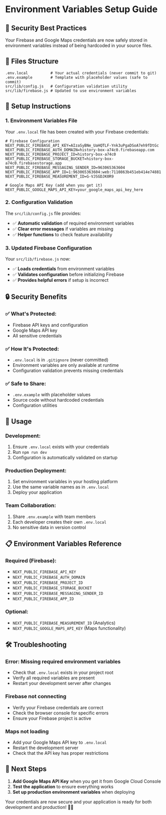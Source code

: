 # Environment Variables Setup Guide

## 🔐 Security Best Practices

Your Firebase and Google Maps credentials are now safely stored in environment variables instead of being hardcoded in your source files.

## 📁 Files Structure

```
.env.local          # Your actual credentials (never commit to git)
.env.example        # Template with placeholder values (safe to commit)
src/lib/config.js   # Configuration validation utility
src/lib/firebase.js # Updated to use environment variables
```

## 🔧 Setup Instructions

### 1. Environment Variables File

Your `.env.local` file has been created with your Firebase credentials:

```env
# Firebase Configuration
NEXT_PUBLIC_FIREBASE_API_KEY=AIzaSyBNe_UaHQTLF-Ynk3uPgaDSoA7eh9fDtGc
NEXT_PUBLIC_FIREBASE_AUTH_DOMAIN=history-box-a74c0.firebaseapp.com
NEXT_PUBLIC_FIREBASE_PROJECT_ID=history-box-a74c0
NEXT_PUBLIC_FIREBASE_STORAGE_BUCKET=history-box-a74c0.firebasestorage.app
NEXT_PUBLIC_FIREBASE_MESSAGING_SENDER_ID=963065363604
NEXT_PUBLIC_FIREBASE_APP_ID=1:963065363604:web:7110863b451eb414e74881
NEXT_PUBLIC_FIREBASE_MEASUREMENT_ID=G-VJSGDJK0R9

# Google Maps API Key (add when you get it)
NEXT_PUBLIC_GOOGLE_MAPS_API_KEY=your_google_maps_api_key_here
```

### 2. Configuration Validation

The `src/lib/config.js` file provides:
- ✅ **Automatic validation** of required environment variables
- ✅ **Clear error messages** if variables are missing
- ✅ **Helper functions** to check feature availability

### 3. Updated Firebase Configuration

Your `src/lib/firebase.js` now:
- ✅ **Loads credentials** from environment variables
- ✅ **Validates configuration** before initializing Firebase
- ✅ **Provides helpful errors** if setup is incorrect

## 🔒 Security Benefits

### ✅ **What's Protected:**
- Firebase API keys and configuration
- Google Maps API key
- All sensitive credentials

### ✅ **How It's Protected:**
- `.env.local` is in `.gitignore` (never committed)
- Environment variables are only available at runtime
- Configuration validation prevents missing credentials

### ✅ **Safe to Share:**
- `.env.example` with placeholder values
- Source code without hardcoded credentials
- Configuration utilities

## 🚀 Usage

### **Development:**
1. Ensure `.env.local` exists with your credentials
2. Run `npm run dev`
3. Configuration is automatically validated on startup

### **Production Deployment:**
1. Set environment variables in your hosting platform
2. Use the same variable names as in `.env.local`
3. Deploy your application

### **Team Collaboration:**
1. Share `.env.example` with team members
2. Each developer creates their own `.env.local`
3. No sensitive data in version control

## 📋 Environment Variables Reference

### **Required (Firebase):**
- `NEXT_PUBLIC_FIREBASE_API_KEY`
- `NEXT_PUBLIC_FIREBASE_AUTH_DOMAIN`
- `NEXT_PUBLIC_FIREBASE_PROJECT_ID`
- `NEXT_PUBLIC_FIREBASE_STORAGE_BUCKET`
- `NEXT_PUBLIC_FIREBASE_MESSAGING_SENDER_ID`
- `NEXT_PUBLIC_FIREBASE_APP_ID`

### **Optional:**
- `NEXT_PUBLIC_FIREBASE_MEASUREMENT_ID` (Analytics)
- `NEXT_PUBLIC_GOOGLE_MAPS_API_KEY` (Maps functionality)

## 🛠️ Troubleshooting

### **Error: Missing required environment variables**
- Check that `.env.local` exists in your project root
- Verify all required variables are present
- Restart your development server after changes

### **Firebase not connecting**
- Verify your Firebase credentials are correct
- Check the browser console for specific errors
- Ensure your Firebase project is active

### **Maps not loading**
- Add your Google Maps API key to `.env.local`
- Restart the development server
- Check that the API key has proper restrictions

## 🎯 Next Steps

1. **Add Google Maps API Key** when you get it from Google Cloud Console
2. **Test the application** to ensure everything works
3. **Set up production environment variables** when deploying

Your credentials are now secure and your application is ready for both development and production! 🔐✨
